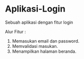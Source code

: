 # Aplikasi-Login
Sebuah aplikasi dengan fitur login

Alur Fitur :
1. Memasukan email dan password.
2. Memvalidasi masukan.
3. Menampilkan halaman beranda.
